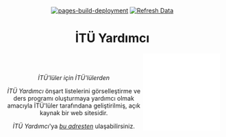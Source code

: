 <div align="center">


[![pages-build-deployment](https://github.com/evrenge/ITU-yardimci/actions/workflows/pages/pages-build-deployment/badge.svg)](https://github.com/evrenge/ITU-yardimci/actions/workflows/pages/pages-build-deployment)
[![Refresh Data](https://github.com/evrenge/ITU-yardimci/actions/workflows/refresh_data.yml/badge.svg)](https://github.com/evrenge/ITU-yardimci/actions/workflows/refresh_data.yml)


# **İTÜ Yardımcı**
</div>
    
<div align="left">
    <img src="images/logo.png" align="right"
     alt="İTÜ Takipçi Logo" width="180" height="180">
</div>
<div align="center">
</br></br>


*İTÜ'lüler için İTÜ'lülerden*

*İTÜ Yardımcı* önşart listelerini görselleştirme ve ders programı oluşturmaya yardımcı olmak amacıyla İTÜ'lüler tarafındana geliştirilmiş, açık kaynak bir web sitesidir.

*İTÜ Yardımcı*'ya [*bu adresten*](https://evrenge.github.io/ITU-yardimci/) ulaşabilirsiniz.

</div>

